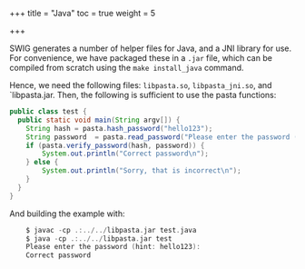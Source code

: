 +++
title = "Java"
toc = true
weight = 5

+++

SWIG generates a number of helper files for Java, and a JNI library for use.
For convenience, we have packaged these in a `.jar` file, which can be compiled
from scratch using the `make install_java` command.

Hence, we need the following files: `libpasta.so`, `libpasta_jni.so`, and 
`libpasta.jar. Then, the following is sufficient to use the pasta functions:

```java
public class test {
  public static void main(String argv[]) {
    String hash = pasta.hash_password("hello123");
    String password  = pasta.read_password("Please enter the password (hint: hello123):");
    if (pasta.verify_password(hash, password)) {
        System.out.println("Correct password\n");
    } else {
        System.out.println("Sorry, that is incorrect\n");
    }
  }
}

```
And building the example with:

```c
    $ javac -cp .:../../libpasta.jar test.java
    $ java -cp .:../../libpasta.jar test
    Please enter the password (hint: hello123):
    Correct password
```